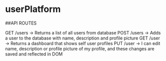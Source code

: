 # userPlatform

##API ROUTES

GET /users -> Returns a list of all users from database
POST /users -> Adds a user to the database with name, description and profile picture
GET /user -> Returns a dashboard that shows self user profiles
PUT /user -> I can edit name, description or profile picture of my profile, and these changes are saved and reflected in DOM
